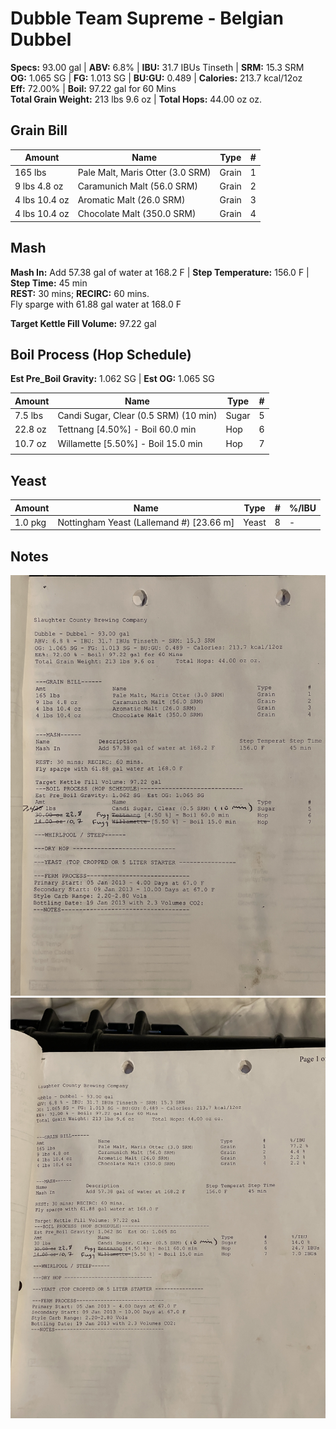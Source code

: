 # Dubble Team Supreme - Belgian Dubbel
**Specs:** 93.00 gal | **ABV:** 6.8% | **IBU:** 31.7 IBUs Tinseth | **SRM:** 15.3 SRM  
**OG:** 1.065 SG | **FG:** 1.013 SG | **BU:GU:** 0.489 | **Calories:** 213.7 kcal/12oz  
**Eff:** 72.00% | **Boil:** 97.22 gal for 60 Mins  
**Total Grain Weight:** 213 lbs 9.6 oz | **Total Hops:** 44.00 oz oz.

## Grain Bill
| Amount        | Name                             | Type  | #   |
| ------------- | -------------------------------- | ----- | --- |
| 165 lbs       | Pale Malt, Maris Otter (3.0 SRM) | Grain | 1   |
| 9 lbs 4.8 oz  | Caramunich Malt (56.0 SRM)       | Grain | 2   |
| 4 lbs 10.4 oz | Aromatic Malt (26.0 SRM)         | Grain | 3   |
| 4 lbs 10.4 oz | Chocolate Malt (350.0 SRM)       | Grain | 4   |

## Mash
**Mash In:** Add 57.38 gal of water at 168.2 F | **Step Temperature:** 156.0 F | **Step Time:** 45 min  
**REST:** 30 mins; **RECIRC:** 60 mins.  
Fly sparge with 61.88 gal water at 168.0 F

**Target Kettle Fill Volume:** 97.22 gal

## Boil Process (Hop Schedule)
**Est Pre_Boil Gravity:** 1.062 SG | **Est OG:** 1.065 SG

| Amount  | Name                                  | Type  | #   |
| ------- | ------------------------------------- | ----- | --- |
| 7.5 lbs | Candi Sugar, Clear (0.5 SRM) (10 min) | Sugar | 5   |
| 22.8 oz | Tettnang [4.50%] - Boil 60.0 min      | Hop   | 6   |
| 10.7 oz | Willamette [5.50%] - Boil 15.0 min    | Hop   | 7   |
|         |                                       |       |     |

## Yeast

| Amount  | Name                                     | Type  | #   | %/IBU |
| ------- | ---------------------------------------- | ----- | --- | ----- |
| 1.0 pkg | Nottingham Yeast (Lallemand #) [23.66 m] | Yeast | 8   | -     |

## Notes

![](../assets/media/DubbleTeamSupreme.jpg)![](../assets/media/DubbleTeamSupreme%20(2).jpg)